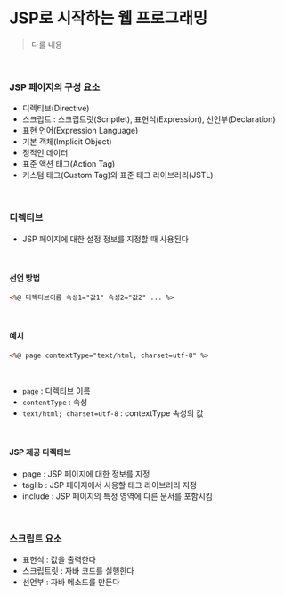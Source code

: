 # JSP로 시작하는 웹 프로그래밍
> 다룰 내용


<br>

### JSP 페이지의 구성 요소
- 디렉티브(Directive)
- 스크립트 : 스크립트릿(Scriptlet), 표현식(Expression), 선언부(Declaration)
- 표현 언어(Expression Language)
- 기본 객체(Implicit Object)
- 정적인 데이터
- 표준 액션 태그(Action Tag)
- 커스텀 태그(Custom Tag)와 표준 태그 라이브러리(JSTL)

<br>

### 디렉티브
- JSP 페이지에 대한 설정 정보를 지정할 때 사용된다

<br>

#### 선언 방법
```html
<%@ 디렉티브이름 속성1="값1" 속성2="값2" ... %>
```

<br>

#### 예시
```html
<%@ page contextType="text/html; charset=utf-8" %>
```
<br>

- `page` : 디렉티브 이름
- `contentType` : 속성
- `text/html; charset=utf-8` : contextType 속성의 값

<br>

#### JSP 제공 디렉티브
- page : JSP 페이지에 대한 정보를 지정
- taglib : JSP 페이지에서 사용할 태그 라이브러리 지정
- include : JSP 페이지의 특정 영역에 다른 문서를 포함시킴

<br>

### 스크립트 요소
- 표헌식 : 값을 출력한다
- 스크립트릿 : 자바 코드를 실행한다
- 선언부 : 자바 메소드를 만든다


